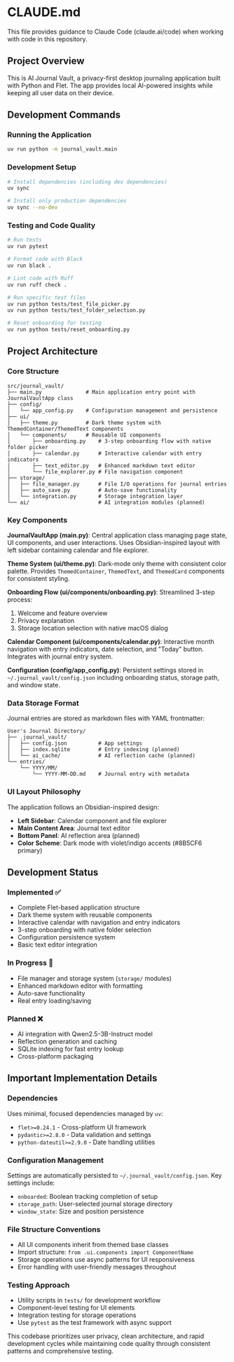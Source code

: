 # CLAUDE.md

This file provides guidance to Claude Code (claude.ai/code) when working with code in this repository.

## Project Overview

This is AI Journal Vault, a privacy-first desktop journaling application built with Python and Flet. The app provides local AI-powered insights while keeping all user data on their device.

## Development Commands

### Running the Application
```bash
uv run python -m journal_vault.main
```

### Development Setup
```bash
# Install dependencies (including dev dependencies)
uv sync

# Install only production dependencies
uv sync --no-dev
```

### Testing and Code Quality
```bash
# Run tests
uv run pytest

# Format code with Black
uv run black .

# Lint code with Ruff
uv run ruff check .

# Run specific test files
uv run python tests/test_file_picker.py
uv run python tests/test_folder_selection.py

# Reset onboarding for testing
uv run python tests/reset_onboarding.py
```

## Project Architecture

### Core Structure
```
src/journal_vault/
├── main.py              # Main application entry point with JournalVaultApp class
├── config/
│   └── app_config.py    # Configuration management and persistence
├── ui/
│   ├── theme.py         # Dark theme system with ThemedContainer/ThemedText components
│   └── components/      # Reusable UI components
│       ├── onboarding.py    # 3-step onboarding flow with native folder picker
│       ├── calendar.py      # Interactive calendar with entry indicators
│       ├── text_editor.py   # Enhanced markdown text editor
│       └── file_explorer.py # File navigation component
├── storage/
│   ├── file_manager.py      # File I/O operations for journal entries
│   ├── auto_save.py         # Auto-save functionality
│   └── integration.py       # Storage integration layer
└── ai/                      # AI integration modules (planned)
```

### Key Components

**JournalVaultApp (main.py)**: Central application class managing page state, UI components, and user interactions. Uses Obsidian-inspired layout with left sidebar containing calendar and file explorer.

**Theme System (ui/theme.py)**: Dark-mode only theme with consistent color palette. Provides `ThemedContainer`, `ThemedText`, and `ThemedCard` components for consistent styling.

**Onboarding Flow (ui/components/onboarding.py)**: Streamlined 3-step process:
1. Welcome and feature overview
2. Privacy explanation 
3. Storage location selection with native macOS dialog

**Calendar Component (ui/components/calendar.py)**: Interactive month navigation with entry indicators, date selection, and "Today" button. Integrates with journal entry system.

**Configuration (config/app_config.py)**: Persistent settings stored in `~/.journal_vault/config.json` including onboarding status, storage path, and window state.

### Data Storage Format

Journal entries are stored as markdown files with YAML frontmatter:
```
User's Journal Directory/
├── .journal_vault/
│   ├── config.json          # App settings
│   ├── index.sqlite         # Entry indexing (planned)
│   └── ai_cache/            # AI reflection cache (planned)
└── entries/
    └── YYYY/MM/
        └── YYYY-MM-DD.md    # Journal entry with metadata
```

### UI Layout Philosophy

The application follows an Obsidian-inspired design:
- **Left Sidebar**: Calendar component and file explorer
- **Main Content Area**: Journal text editor
- **Bottom Panel**: AI reflection area (planned)
- **Color Scheme**: Dark mode with violet/indigo accents (#8B5CF6 primary)

## Development Status

### Implemented ✅
- Complete Flet-based application structure
- Dark theme system with reusable components  
- Interactive calendar with navigation and entry indicators
- 3-step onboarding with native folder selection
- Configuration persistence system
- Basic text editor integration

### In Progress 🔄
- File manager and storage system (`storage/` modules)
- Enhanced markdown editor with formatting
- Auto-save functionality
- Real entry loading/saving

### Planned ❌
- AI integration with Qwen2.5-3B-Instruct model
- Reflection generation and caching
- SQLite indexing for fast entry lookup
- Cross-platform packaging

## Important Implementation Details

### Dependencies
Uses minimal, focused dependencies managed by `uv`:
- `flet>=0.24.1` - Cross-platform UI framework
- `pydantic>=2.8.0` - Data validation and settings
- `python-dateutil>=2.9.0` - Date handling utilities

### Configuration Management
Settings are automatically persisted to `~/.journal_vault/config.json`. Key settings include:
- `onboarded`: Boolean tracking completion of setup
- `storage_path`: User-selected journal storage directory
- `window_state`: Size and position persistence

### File Structure Conventions
- All UI components inherit from themed base classes
- Import structure: `from .ui.components import ComponentName`
- Storage operations use async patterns for UI responsiveness
- Error handling with user-friendly messages throughout

### Testing Approach
- Utility scripts in `tests/` for development workflow
- Component-level testing for UI elements
- Integration testing for storage operations
- Use `pytest` as the test framework with async support

This codebase prioritizes user privacy, clean architecture, and rapid development cycles while maintaining code quality through consistent patterns and comprehensive testing.